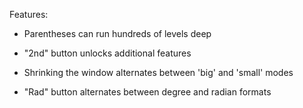 Features:

- Parentheses can run hundreds of levels deep

- "2nd" button unlocks additional features

- Shrinking the window alternates between 'big' and 'small' modes

- "Rad" button alternates between degree and radian formats
